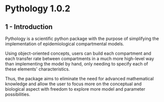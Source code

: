 # Pythology 1.0.2

## 1 - Introduction

Pythology is a scientific python package with the purpose of simplifying the implementation
of epidemiological compartmental models.

Using object-oriented concepts, users can build each compartment and each transfer rate between compartments
in a much more high-level way than implementing the model by hand, only needing to specify each of these elements' characteristics.

Thus, the package aims to eliminate the need for advanced mathematical 
knowledge and allow the user to focus more on the conceptual and biological aspect with freedom
to explore more model and parameter possibilities.
